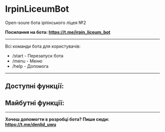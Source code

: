 # IrpinLiceumBot

Open-soure бота ірпінського ліцея №2

<b>Посилання на бота: https://t.me/irpin_liceum_bot</b>

<hr>

Всі команди бота для користувачів:
<ul>
  <li>/start - Перезапуск бота</li>
  <li>/menu - Меню</li>
  <li>/help - Допомога</li>
</ul>

<hr>
<h2> Доступні функції: </h2>
<h2> Майбутні функції: </h2>
<hr>

<b>Хочеш допомогти в розробці бота? Пиши сюди: https://t.me/denlid_uwu</b>
